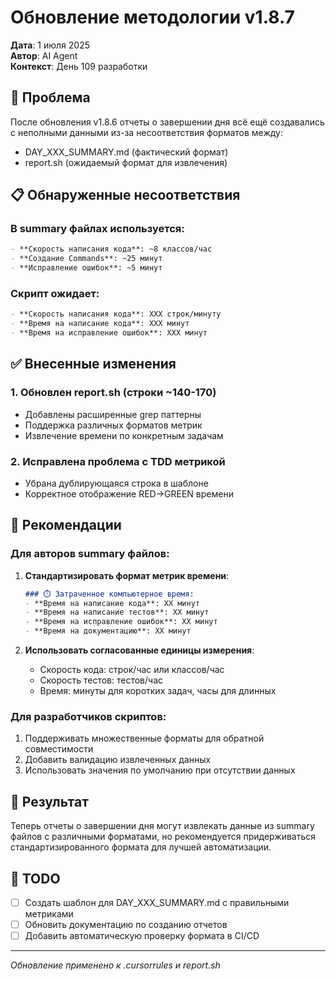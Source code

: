 # Обновление методологии v1.8.7

**Дата**: 1 июля 2025  
**Автор**: AI Agent  
**Контекст**: День 109 разработки

## 🐛 Проблема

После обновления v1.8.6 отчеты о завершении дня всё ещё создавались с неполными данными из-за несоответствия форматов между:
- DAY_XXX_SUMMARY.md (фактический формат)
- report.sh (ожидаемый формат для извлечения)

## 📋 Обнаруженные несоответствия

### В summary файлах используется:
```markdown
- **Скорость написания кода**: ~8 классов/час
- **Создание Commands**: ~25 минут
- **Исправление ошибок**: ~5 минут
```

### Скрипт ожидает:
```markdown
- **Скорость написания кода**: XXX строк/минуту
- **Время на написание кода**: XXX минут
- **Время на исправление ошибок**: XXX минут
```

## ✅ Внесенные изменения

### 1. Обновлен report.sh (строки ~140-170)
- Добавлены расширенные grep паттерны
- Поддержка различных форматов метрик
- Извлечение времени по конкретным задачам

### 2. Исправлена проблема с TDD метрикой
- Убрана дублирующаяся строка в шаблоне
- Корректное отображение RED→GREEN времени

## 📝 Рекомендации

### Для авторов summary файлов:
1. **Стандартизировать формат метрик времени**:
   ```markdown
   ### ⏱️ Затраченное компьютерное время:
   - **Время на написание кода**: XX минут
   - **Время на написание тестов**: XX минут
   - **Время на исправление ошибок**: XX минут
   - **Время на документацию**: XX минут
   ```

2. **Использовать согласованные единицы измерения**:
   - Скорость кода: строк/час или классов/час
   - Скорость тестов: тестов/час
   - Время: минуты для коротких задач, часы для длинных

### Для разработчиков скриптов:
1. Поддерживать множественные форматы для обратной совместимости
2. Добавить валидацию извлеченных данных
3. Использовать значения по умолчанию при отсутствии данных

## 🚀 Результат

Теперь отчеты о завершении дня могут извлекать данные из summary файлов с различными форматами, но рекомендуется придерживаться стандартизированного формата для лучшей автоматизации.

## 📌 TODO

- [ ] Создать шаблон для DAY_XXX_SUMMARY.md с правильными метриками
- [ ] Обновить документацию по созданию отчетов
- [ ] Добавить автоматическую проверку формата в CI/CD

---

*Обновление применено к .cursorrules и report.sh* 
